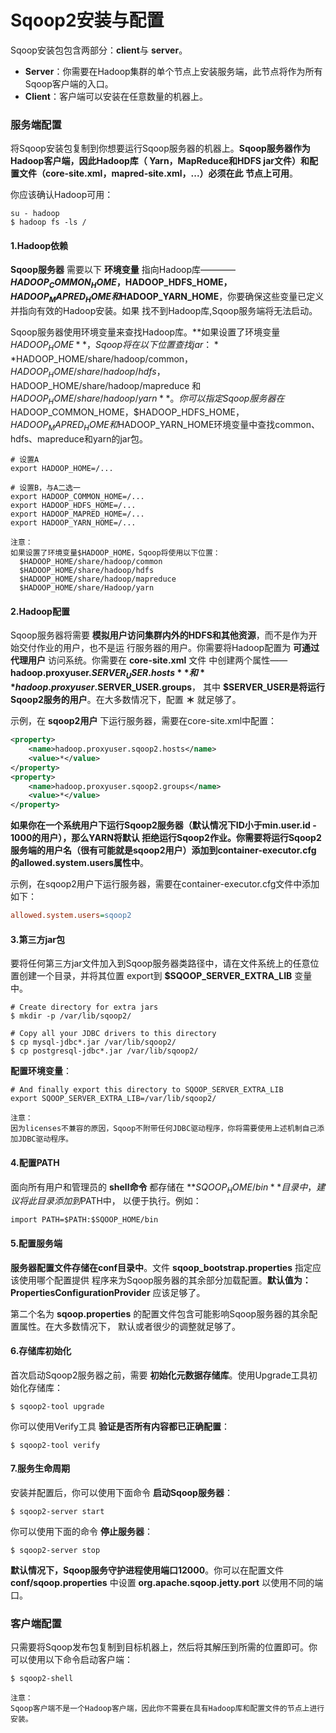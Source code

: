Sqoop2安装与配置
=================================================================================
Sqoop安装包包含两部分：**client**与 **server**。
+ **Server**：你需要在Hadoop集群的单个节点上安装服务端，此节点将作为所有Sqoop客户端的入口。
+ **Client**：客户端可以安装在任意数量的机器上。

### 服务端配置
将Sqoop安装包复制到你想要运行Sqoop服务器的机器上。**Sqoop服务器作为Hadoop客户端，因此Hadoop库（
Yarn，MapReduce和HDFS jar文件）和配置文件（core-site.xml，mapred-site.xml，...）必须在此
节点上可用**。

你应该确认Hadoop可用：
```shell
su - hadoop
$ hadoop fs -ls /
```

#### 1.Hadoop依赖
**Sqoop服务器** 需要以下 **环境变量** 指向Hadoop库———— **$HADOOP_COMMON_HOME，$HADOOP_HDFS_HOME，
$HADOOP_MAPRED_HOME和$HADOOP_YARN_HOME**，你要确保这些变量已定义并指向有效的Hadoop安装。如果
找不到Hadoop库,Sqoop服务端将无法启动。

Sqoop服务器使用环境变量来查找Hadoop库。**如果设置了环境变量$HADOOP_HOME**，Sqoop将在以下位置查找jar：
**$HADOOP_HOME/share/hadoop/common，$HADOOP_HOME/share/hadoop/hdfs，$HADOOP_HOME/share/hadoop/mapreduce
和$HADOOP_HOME/share/hadoop/yarn**。你可以指定Sqoop服务器在$HADOOP_COMMON_HOME，$HADOOP_HDFS_HOME，
$HADOOP_MAPRED_HOME和$HADOOP_YARN_HOME环境变量中查找common、hdfs、mapreduce和yarn的jar包。
```shell
# 设置A
export HADOOP_HOME=/...

# 设置B，与A二选一
export HADOOP_COMMON_HOME=/...
export HADOOP_HDFS_HOME=/...
export HADOOP_MAPRED_HOME=/...
export HADOOP_YARN_HOME=/...
```
```
注意：
如果设置了环境变量$HADOOP_HOME，Sqoop将使用以下位置：
  $HADOOP_HOME/share/hadoop/common
  $HADOOP_HOME/share/hadoop/hdfs
  $HADOOP_HOME/share/hadoop/mapreduce
  $HADOOP_HOME/share/Hadoop/yarn
```

#### 2.Hadoop配置
Sqoop服务器将需要 **模拟用户访问集群内外的HDFS和其他资源**，而不是作为开始交付作业的用户，也不是运
行服务器的用户。你需要将Hadoop配置为 **可通过代理用户** 访问系统。你需要在 **core-site.xml** 文件
中创建两个属性——**hadoop.proxyuser.$SERVER_USER.hosts** 和 **hadoop.proxyuser.$SERVER_USER.groups**，
其中 **$SERVER_USER是将运行Sqoop2服务的用户**。在大多数情况下，配置 **＊** 就足够了。

示例，在 **sqoop2用户** 下运行服务器，需要在core-site.xml中配置：
```xml
<property>
    <name>hadoop.proxyuser.sqoop2.hosts</name>
    <value>*</value>
</property>
<property>
    <name>hadoop.proxyuser.sqoop2.groups</name>
    <value>*</value>
</property>
```
**如果你在一个系统用户下运行Sqoop2服务器（默认情况下ID小于min.user.id - 1000的用户），那么YARN将默认
拒绝运行Sqoop2作业。你需要将运行Sqoop2服务端的用户名（很有可能就是sqoop2用户）添加到container-executor.cfg
的allowed.system.users属性中**。

示例，在sqoop2用户下运行服务器，需要在container-executor.cfg文件中添加如下：
```ini
allowed.system.users=sqoop2
```

#### 3.第三方jar包
要将任何第三方jar文件加入到Sqoop服务器类路径中，请在文件系统上的任意位置创建一个目录，并将其位置
export到 **$SQOOP_SERVER_EXTRA_LIB** 变量中。
```shell
# Create directory for extra jars
$ mkdir -p /var/lib/sqoop2/

# Copy all your JDBC drivers to this directory
$ cp mysql-jdbc*.jar /var/lib/sqoop2/
$ cp postgresql-jdbc*.jar /var/lib/sqoop2/
```
**配置环境变量**：
```shell
# And finally export this directory to SQOOP_SERVER_EXTRA_LIB
export SQOOP_SERVER_EXTRA_LIB=/var/lib/sqoop2/
```
```
注意：
因为licenses不兼容的原因，Sqoop不附带任何JDBC驱动程序，你将需要使用上述机制自己添加JDBC驱动程序。
```

#### 4.配置PATH
面向所有用户和管理员的 **shell命令** 都存储在 **$SQOOP_HOME/bin** 目录中，建议将此目录添加到$PATH中，
以便于执行。例如：
```
import PATH=$PATH:$SQOOP_HOME/bin
```

#### 5.配置服务端
**服务器配置文件存储在conf目录中**。文件 **sqoop_bootstrap.properties** 指定应该使用哪个配置提供
程序来为Sqoop服务器的其余部分加载配置。**默认值为：PropertiesConfigurationProvider** 应该足够了。

第二个名为 **sqoop.properties** 的配置文件包含可能影响Sqoop服务器的其余配置属性。在大多数情况下，
默认或者很少的调整就足够了。

#### 6.存储库初始化
首次启动Sqoop2服务器之前，需要 **初始化元数据存储库**。使用Upgrade工具初始化存储库：
```shell
$ sqoop2-tool upgrade
```
你可以使用Verify工具 **验证是否所有内容都已正确配置**：
```shell
$ sqoop2-tool verify
```

#### 7.服务生命周期
安装并配置后，你可以使用下面命令 **启动Sqoop服务器**：
```shell
$ sqoop2-server start
```
你可以使用下面的命令 **停止服务器**：
```shell
$ sqoop2-server stop
```
**默认情况下，Sqoop服务守护进程使用端口12000**。你可以在配置文件 **conf/sqoop.properties** 中设置
**org.apache.sqoop.jetty.port** 以使用不同的端口。


### 客户端配置
只需要将Sqoop发布包复制到目标机器上，然后将其解压到所需的位置即可。你可以使用以下命令启动客户端：
```shell
$ sqoop2-shell
```
```
注意：
Sqoop客户端不是一个Hadoop客户端，因此你不需要在具有Hadoop库和配置文件的节点上进行安装。
```
